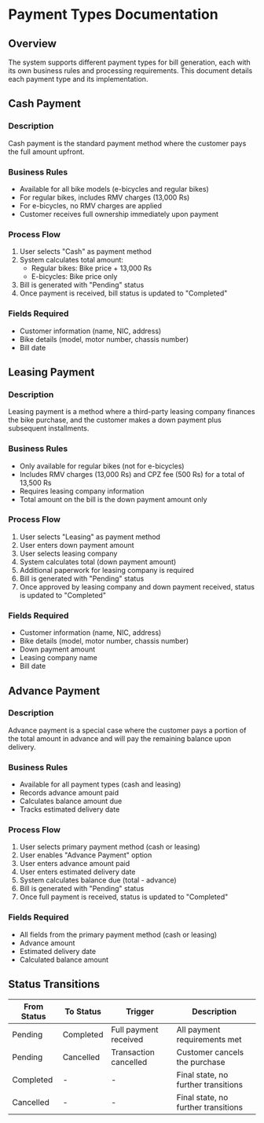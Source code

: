 # Payment Types Documentation

## Overview

The system supports different payment types for bill generation, each with its own business rules and processing requirements. This document details each payment type and its implementation.

## Cash Payment

### Description
Cash payment is the standard payment method where the customer pays the full amount upfront.

### Business Rules
- Available for all bike models (e-bicycles and regular bikes)
- For regular bikes, includes RMV charges (13,000 Rs)
- For e-bicycles, no RMV charges are applied
- Customer receives full ownership immediately upon payment

### Process Flow
1. User selects "Cash" as payment method
2. System calculates total amount:
   - Regular bikes: Bike price + 13,000 Rs
   - E-bicycles: Bike price only
3. Bill is generated with "Pending" status
4. Once payment is received, bill status is updated to "Completed"

### Fields Required
- Customer information (name, NIC, address)
- Bike details (model, motor number, chassis number)
- Bill date

## Leasing Payment

### Description
Leasing payment is a method where a third-party leasing company finances the bike purchase, and the customer makes a down payment plus subsequent installments.

### Business Rules
- Only available for regular bikes (not for e-bicycles)
- Includes RMV charges (13,000 Rs) and CPZ fee (500 Rs) for a total of 13,500 Rs
- Requires leasing company information
- Total amount on the bill is the down payment amount only

### Process Flow
1. User selects "Leasing" as payment method
2. User enters down payment amount
3. User selects leasing company
4. System calculates total (down payment amount)
5. Additional paperwork for leasing company is required
6. Bill is generated with "Pending" status
7. Once approved by leasing company and down payment received, status is updated to "Completed"

### Fields Required
- Customer information (name, NIC, address)
- Bike details (model, motor number, chassis number)
- Down payment amount
- Leasing company name
- Bill date

## Advance Payment

### Description
Advance payment is a special case where the customer pays a portion of the total amount in advance and will pay the remaining balance upon delivery.

### Business Rules
- Available for all payment types (cash and leasing)
- Records advance amount paid
- Calculates balance amount due
- Tracks estimated delivery date

### Process Flow
1. User selects primary payment method (cash or leasing)
2. User enables "Advance Payment" option
3. User enters advance amount paid
4. User enters estimated delivery date
5. System calculates balance due (total - advance)
6. Bill is generated with "Pending" status
7. Once full payment is received, status is updated to "Completed"

### Fields Required
- All fields from the primary payment method (cash or leasing)
- Advance amount
- Estimated delivery date
- Calculated balance amount

## Status Transitions

| From Status | To Status | Trigger | Description |
|-------------|-----------|---------|-------------|
| Pending | Completed | Full payment received | All payment requirements met |
| Pending | Cancelled | Transaction cancelled | Customer cancels the purchase |
| Completed | - | - | Final state, no further transitions |
| Cancelled | - | - | Final state, no further transitions | 